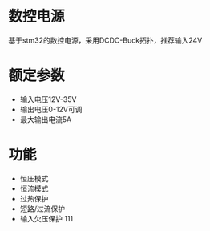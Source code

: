 # 数控电源
基于stm32的数控电源，采用DCDC-Buck拓扑，推荐输入24V

# 额定参数
- 输入电压12V-35V
- 输出电压0-12V可调
- 最大输出电流5A

# 功能
- 恒压模式
- 恒流模式
- 过热保护
- 短路/过流保护
- 输入欠压保护 111

